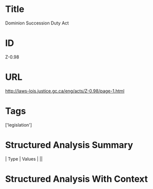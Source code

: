 # Title
Dominion Succession Duty Act


# ID
Z-0.98

# URL
http://laws-lois.justice.gc.ca/eng/acts/Z-0.98/page-1.html


# Tags
['legislation']


# Structured Analysis Summary
| Type   | Values   |
||


# Structured Analysis With Context
 


